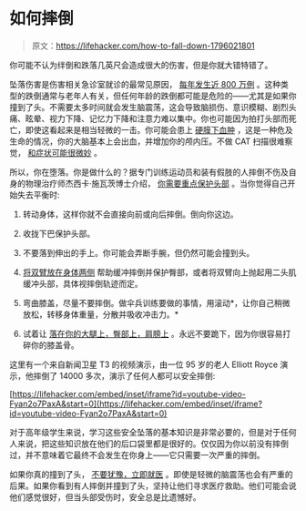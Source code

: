 # 如何摔倒

> 原文：<https://lifehacker.com/how-to-fall-down-1796021801>

你可能不认为绊倒和跌落几英尺会造成很大的伤害，但是你就大错特错了。



坠落伤害是伤害相关急诊室就诊的最常见原因， [每年发生近 800 万例](https://www.hcup-us.ahrq.gov/reports/statbriefs/sb156.pdf) 。这种类型的跌倒通常与老年人有关，但任何年龄的跌倒都可能是危险的——尤其是如果你撞到了头。不需要太多时间就会发生脑震荡，这会导致脑损伤、意识模糊、剧烈头痛、眩晕、视力下降、记忆力下降和注意力难以集中。你也可能因为拍打头部而死亡，即使这看起来是相当轻微的一击。你可能会患上 [硬膜下血肿](https://en.wikipedia.org/wiki/Subdural_hematoma) ，这是一种危及生命的情况，你的大脑基本上会出血，并增加你的颅内压。不做 CAT 扫描很难察觉， [和症状可能很微妙](http://www.brainline.org/content/2009/04/ask-the-expert-when-to-go-to-the-hospital.html) 。

所以，你在堕落。你是做什么的？据专门训练运动员和装有假肢的人摔倒不伤及自身的物理治疗师杰西卡·施瓦茨博士介绍， [你需要重点保护头部](https://www.nytimes.com/2017/01/24/well/move/the-right-way-to-fall.html?_r=0) 。当你觉得自己开始失去平衡时:

1.  转动身体，这样你就不会直接向前或向后摔倒。倒向你这边。

2.  收拢下巴保护头部。

3.  不要落到伸出的手上。你可能会弄断手腕，但仍然可能会撞到头。

4.  [将双臂放在身体两侧](http://www.menshealth.com/health/right-way-to-fall) 帮助缓冲摔倒并保护臀部，或者将双臂向上抛起用二头肌缓冲头部，具体视摔倒轨迹而定。

5.  弯曲膝盖，尽量不要摔倒。做伞兵训练要做的事情，用滚动*，让你自己稍微放松，转移身体重量，分散并吸收冲击力。* 
6.  试着让 [落在你的大腿上，臀部上，肩膀上](https://mosaicscience.com/story/falling-science-injury-death-falls) 。永远不要跪下，因为你很容易打碎你的膝盖骨。

这里有一个来自新闻卫星 T3 的视频演示，由一位 95 岁的老人 Elliott Royce 演示，他摔倒了 14000 多次，演示了任何人都可以安全摔倒:

 [https://lifehacker.com/embed/inset/iframe?id=youtube-video-Fyan2o7PaxA&start=0](https://lifehacker.com/embed/inset/iframe?id=youtube-video-Fyan2o7PaxA&start=0) 

对于高年级学生来说，学习这些安全坠落的基本知识是非常必要的，但是对于任何人来说，把这些知识放在他们的后口袋里都是很好的。仅仅因为你以前没有摔倒过，并不意味着它最终不会发生在你身上——它只需要一次严重的摔倒。

如果你真的撞到了头， [不要犹豫，立即就医](http://www.brainline.org/content/2009/06/facts-about-concussion-and-brain-injury_pageall.html) 。即使是轻微的脑震荡也会有严重的后果。如果你看到有人摔倒并撞到了头，坚持让他们寻求医疗救助。他们可能会说他们感觉很好，但当头部受伤时，安全总是比遗憾好。